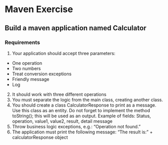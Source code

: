 # Maven Exercise

## Build a maven application named **Calculator**

### Requirements
1. Your application should accept three parameters:
- One operation
- Two numbers
- Treat conversion exceptions
- Friendly message
- Log
2. It should work with three different operations
3. You must separate the logic from the main class, creating another class.
4. You should create a class CalculatorResponse to print as a message. Use this class as an 
entity. Do not forget to implement the method toString(); this will be used as an output.
Example of fields: Status, operation, value1, value2, result, detail message
5. Throw business logic exceptions, e.g.: “Operation not found.”
6. The application must print the following message:
“The result is:” + calculatorResponse object
